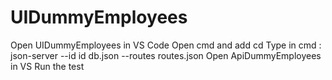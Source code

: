# UIDummyEmployees
Open UIDummyEmployees in VS Code
Open cmd and add cd <UIDummyEmployees path>
Type in cmd : json-server --id id db.json --routes routes.json
Open ApiDummyEmployees in VS
Run the test

